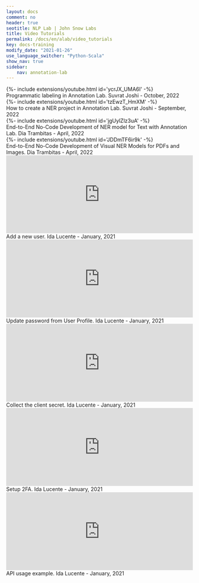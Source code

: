 ```yaml
---
layout: docs
comment: no
header: true
seotitle: NLP Lab | John Snow Labs
title: Video Tutorials
permalink: /docs/en/alab/video_tutorials
key: docs-training
modify_date: "2021-01-26"
use_language_switcher: "Python-Scala"
show_nav: true
sidebar:
    nav: annotation-lab
---
```


<div class="grid--container container-aside"><div class="grid">

<div class="cell cell--12 cell--lg-6 cell--sm-12"><div class="video-item">{%- include extensions/youtube.html id='ycrJX_UMA6I' -%}<div class="video-descr">Programmatic labeling in Annotation Lab. Suvrat Joshi - October, 2022</div></div></div>

<div class="cell cell--12 cell--lg-6 cell--sm-12"><div class="video-item">{%- include extensions/youtube.html id='tzEwzT_HmXM' -%}<div class="video-descr">How to create a NER project in Annotation Lab. Suvrat Joshi - September, 2022</div></div></div>

<div class="cell cell--12 cell--lg-6 cell--sm-12"><div class="video-item">{%- include extensions/youtube.html id='jgUylZlz3uA' -%}<div class="video-descr">End-to-End No-Code Development of NER model for Text with Annotation Lab. Dia Trambitas - April, 2022</div></div></div>

<div class="cell cell--12 cell--lg-6 cell--sm-12"><div class="video-item">{%- include extensions/youtube.html id='JDDmTF6ir9k' -%}<div class="video-descr">End-to-End No-Code Development of Visual NER Models for PDFs and Images. Dia Trambitas - April, 2022</div></div></div>

<div class="cell cell--12 cell--lg-6 cell--sm-12"><div class="video-item"><iframe title="vimeo-player" src="https://player.vimeo.com/video/503267643" width="100%" height="210" frameborder="0" allowfullscreen></iframe><div class="video-descr">Add a new user. Ida Lucente - January, 2021</div></div></div>

<div class="cell cell--12 cell--lg-6 cell--sm-12"><div class="video-item"><iframe title="vimeo-player" src="https://player.vimeo.com/video/503267684" width="100%" height="210" frameborder="0" allowfullscreen></iframe><div class="video-descr">Update password from User Profile. Ida Lucente - January, 2021</div></div></div>

<div class="cell cell--12 cell--lg-6 cell--sm-12"><div class="video-item"><iframe title="vimeo-player" src="https://player.vimeo.com/video/503267657" width="100%" height="210" frameborder="0" allowfullscreen></iframe><div class="video-descr">Collect the client secret. Ida Lucente - January, 2021</div></div></div>

<div class="cell cell--12 cell--lg-6 cell--sm-12"><div class="video-item"><iframe title="vimeo-player" src="https://player.vimeo.com/video/503267633" width="100%" height="210" frameborder="0" allowfullscreen></iframe><div class="video-descr">Setup 2FA. Ida Lucente - January, 2021</div></div></div>

<div class="cell cell--12 cell--lg-6 cell--sm-12"><div class="video-item"><iframe title="vimeo-player" src="https://player.vimeo.com/video/503267741" width="100%" height="210" frameborder="0" allowfullscreen></iframe><div class="video-descr">API usage example. Ida Lucente - January, 2021</div></div></div>

</div></div>